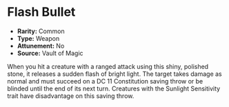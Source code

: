 # Flash Bullet

- **Rarity:** Common
- **Type:** Weapon
- **Attunement:** No
- **Source:** Vault of Magic

When you hit a creature with a ranged attack using this shiny, polished stone, it releases a sudden flash of bright light. The target takes damage as normal and must succeed on a DC 11 Constitution saving throw or be blinded until the end of its next turn. Creatures with the Sunlight Sensitivity trait have disadvantage on this saving throw.
